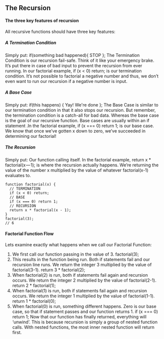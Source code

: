 ## The Recursion

#### The three key features of recursion
All recursive functions should have three key features:
##### A Termination Condition
Simply put: if(something bad happened){ STOP }; The Termination Condition is our recursion fail-safe. Think of it like your emergency brake. It’s put there in case of bad input to prevent the recursion from ever running. In our factorial example, if (x < 0) return; is our termination condition. It’s not possible to factorial a negative number and thus, we don’t even want to run our recursion if a negative number is input.
##### A Base Case
Simply put: if(this happens) { Yay! We're done }; The Base Case is similar to our termination condition in that it also stops our recursion. But remember, the termination condition is a catch-all for bad data. Whereas the base case is the goal of our recursive function. Base cases are usually within an if statement .In the factorial example, if (x === 0) return 1; is our base case. We know that once we’ve gotten x down to zero, we’ve succeeded in determining our factorial!
##### The Recursion
Simply put: Our function calling itself. In the factorial example, return x * factorial(x — 1); is where the recursion actually happens. We’re returning the value of the number x multiplied by the value of whatever factorial(x-1) evaluates to.


```
function factorial(x) {
  // TERMINATION
  if (x < 0) return;
  // BASE
  if (x === 0) return 1;
  // RECURSION
  return x * factorial(x - 1);
}
factorial(3);
// 6

```


#### Factorial Function Flow
Lets examine exactly what happens when we call our Factorial Function:
1. We first call our function passing in the value of 3.
factorial(3);
2. This results in the function being run. Both if statements fail and our recursion line runs. We return the integer 3 multiplied by the value of factorial(3-1).
return 3 * factorial(2);
3. When factorial(2) is run, both if statements fail again and recursion occurs. We return the integer 2 multiplied by the value of factorial(2-1).
return 2 * factorial(1);
4. When factorial(1) is run, both if statements fail again and recursion occurs. We return the integer 1 multiplied by the value of factorial(1-1).
return 1 * factorial(0);
5. When factorial(0) is run, something different happens. Zero is our base case, so that if statement passes and our function returns 1.
if (x === 0) return 1;
Now that our function has finally returned, everything will ‘unwind’. This is because recursion is simply a group of nested function calls. With nested functions, the most inner nested function will return first.
